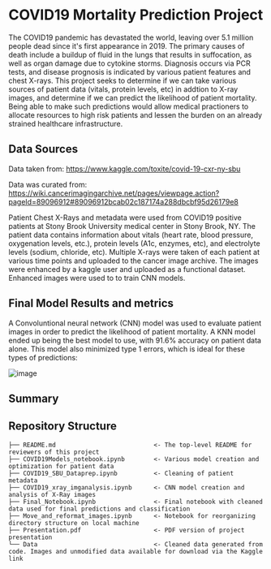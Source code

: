 # COVID19 Mortality Prediction Project

The COVID19 pandemic has devastated the world, leaving over 5.1 million people dead since it's first appearance in 2019. The primary causes of death include a buildup of fluid in the lungs that results in suffocation, as well as organ damage due to cytokine storms. Diagnosis occurs via PCR tests, and disease prognosis is indicated by various patient features and chest X-rays. This project seeks to determine if we can take various sources of patient data (vitals, protein levels, etc) in addtion to X-ray images, and determine if we can predict the likelihood of patient mortality. Being able to make such predictions would allow medical practioners to allocate resources to high risk patients and lessen the burden on an already strained healthcare infrastructure.

## Data Sources
Data taken from: https://www.kaggle.com/toxite/covid-19-cxr-ny-sbu

Data was curated from: https://wiki.cancerimagingarchive.net/pages/viewpage.action?pageId=89096912#89096912bcab02c187174a288dbcbf95d26179e8

Patient Chest X-Rays and metadata were used from COVID19 positive patients at Stony Brook University medical center in Stony Brook, NY. The patient data contains information about vitals (heart rate, blood pressure, oxygenation levels, etc.), protein levels (A1c, enzymes, etc), and electrolyte levels (sodium, chloride, etc). Multiple X-rays were taken of each patient at various time points and uploaded to the cancer image archive. The images were enhanced by a kaggle user and uploaded as a functional dataset. Enhanced images were used to to train CNN models.

## Final Model Results and metrics
A Convoluntional neural network (CNN) model was used to evaluate patient images in order to predict the likelihood of patient mortality.
A KNN model ended up being the best model to use, with 91.6% accuracy on patient data alone. This model also minimized type 1 errors, which is ideal for these types of predictions:

![image](https://user-images.githubusercontent.com/72315132/151558199-0e12fd3a-9c2c-4dcf-9d06-adf9b6bd8867.png)


## Summary


## Repository Structure

```
├── README.md                           <- The top-level README for reviewers of this project
├── COVID19Models_notebook.ipynb        <- Various model creation and optimization for patient data
├── COVID19_SBU_Dataprep.ipynb          <- Cleaning of patient metadata
├── COVID19_xray_imganalysis.ipynb      <- CNN model creation and analysis of X-Ray images
├── Final_Notebook.ipynb                <- Final notebook with cleaned data used for final predictions and classification
├── Move_and_reformat_images.ipynb      <- Notebook for reorganizing directory structure on local machine      
├── Presentation.pdf                    <- PDF version of project presentation
└── Data                                <- Cleaned data generated from code. Images and unmodified data available for download via the Kaggle link
```
